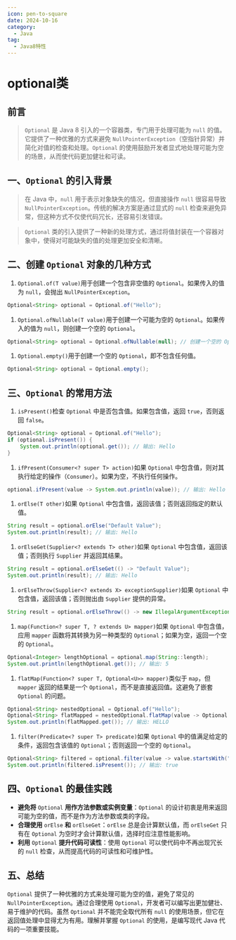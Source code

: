```yaml
---
icon: pen-to-square
date: 2024-10-16
category:
  - Java
tag:
  - Java8特性
---
```


# optional类
## 前言
>`Optional` 是 Java 8 引入的一个容器类，专门用于处理可能为 `null` 的值。它提供了一种优雅的方式来避免 `NullPointerException`（空指针异常）并简化对值的检查和处理。`Optional` 的使用鼓励开发者显式地处理可能为空的场景，从而使代码更加健壮和可读。

<!-- more -->
## 一、`Optional` 的引入背景

>在 Java 中，`null` 用于表示对象缺失的情况，但直接操作 `null` 很容易导致 `NullPointerException`。传统的解决方案是通过显式的 `null` 检查来避免异常，但这种方式不仅使代码冗长，还容易引发错误。

>`Optional` 类的引入提供了一种新的处理方式，通过将值封装在一个容器对象中，使得对可能缺失的值的处理更加安全和清晰。

## 二、创建 `Optional` 对象的几种方式

1. `Optional.of(T value)`用于创建一个包含非空值的 `Optional`。如果传入的值为 `null`，会抛出 `NullPointerException`。

```java
Optional<String> optional = Optional.of("Hello");
```

1. `Optional.ofNullable(T value)`用于创建一个可能为空的 `Optional`。如果传入的值为 `null`，则创建一个空的 `Optional`。

```java
Optional<String> optional = Optional.ofNullable(null); // 创建一个空的 Optional
```

1. `Optional.empty()`用于创建一个空的 `Optional`，即不包含任何值。

```java
Optional<String> optional = Optional.empty();
```

## 三、`Optional` 的常用方法

1. `isPresent()`检查 `Optional` 中是否包含值。如果包含值，返回 `true`，否则返回 `false`。

```java
Optional<String> optional = Optional.of("Hello");
if (optional.isPresent()) {
    System.out.println(optional.get()); // 输出: Hello
}
```

1. `ifPresent(Consumer<? super T> action)`如果 `Optional` 中包含值，则对其执行给定的操作（`Consumer`）。如果为空，不执行任何操作。

```java
optional.ifPresent(value -> System.out.println(value)); // 输出: Hello
```

1. `orElse(T other)`如果 `Optional` 中包含值，返回该值；否则返回指定的默认值。

```java
String result = optional.orElse("Default Value");
System.out.println(result); // 输出: Hello
```

1. `orElseGet(Supplier<? extends T> other)`如果 `Optional` 中包含值，返回该值；否则执行 `Supplier` 并返回其结果。

```java
String result = optional.orElseGet(() -> "Default Value");
System.out.println(result); // 输出: Hello
```

1. `orElseThrow(Supplier<? extends X> exceptionSupplier)`如果 `Optional` 中包含值，返回该值；否则抛出由 `Supplier` 提供的异常。

```java
String result = optional.orElseThrow(() -> new IllegalArgumentException("Value is absent"));
```

1. `map(Function<? super T, ? extends U> mapper)`如果 `Optional` 中包含值，应用 `mapper` 函数将其转换为另一种类型的 `Optional`；如果为空，返回一个空的 `Optional`。

```java
Optional<Integer> lengthOptional = optional.map(String::length);
System.out.println(lengthOptional.get()); // 输出: 5
```

1. `flatMap(Function<? super T, Optional<U>> mapper)`类似于 `map`，但 `mapper` 返回的结果是一个 `Optional`，而不是直接返回值。这避免了嵌套 `Optional` 的问题。

```java
Optional<String> nestedOptional = Optional.of("Hello");
Optional<String> flatMapped = nestedOptional.flatMap(value -> Optional.of(value.toUpperCase()));
System.out.println(flatMapped.get()); // 输出: HELLO
```

1. `filter(Predicate<? super T> predicate)`如果 `Optional` 中的值满足给定的条件，返回包含该值的 `Optional`；否则返回一个空的 `Optional`。

```java
Optional<String> filtered = optional.filter(value -> value.startsWith("H"));
System.out.println(filtered.isPresent()); // 输出: true
```

## 四、`Optional` 的最佳实践

- **避免将** `Optional` **用作方法参数或实例变量**：`Optional` 的设计初衷是用来返回可能为空的值，而不是作为方法参数或类的字段。
- **合理使用** `orElse` **和** `orElseGet`：`orElse` 总是会计算默认值，而 `orElseGet` 只有在 `Optional` 为空时才会计算默认值，选择时应注意性能影响。
- **利用** `Optional` **提升代码可读性**：使用 `Optional` 可以使代码中不再出现冗长的 `null` 检查，从而提高代码的可读性和可维护性。

## 五、总结

`Optional` 提供了一种优雅的方式来处理可能为空的值，避免了常见的 `NullPointerException`。通过合理使用 `Optional`，开发者可以编写出更加健壮、易于维护的代码。虽然 `Optional` 并不能完全取代所有 `null` 的使用场景，但它在返回值处理中显得尤为有用。理解并掌握 `Optional` 的使用，是编写现代 Java 代码的一项重要技能。